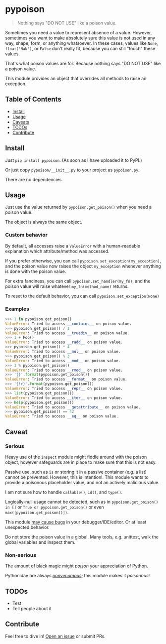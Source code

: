 # pypoison

> Nothing says "DO NOT USE" like a poison value.

Sometimes you need a value to represent absence of a value.
However, sometimes you want to make absolutely sure this value is not used in any way, shape, form, or anything whatsoever.
In these cases, values like `None`, `float('NaN')`, or `False` don't really fit, because you can still "touch" these values.

That's what poison values are for.
Because nothing says "DO NOT USE" like a poison value.

This module provides an object that overrides all methods to raise an exception.

## Table of Contents

- [Install](#install)
- [Usage](#usage)
- [Caveats](#caveats)
- [TODOs](#todos)
- [Contribute](#contribute)

## Install

Just `pip install pypoison`. (As soon as I have uploaded it to PyPI.)

Or just copy `pypoison/__init__.py` to your project as `pypoison.py`.

There are no dependencies.

## Usage

Just use the value returned by `pypoison.get_poison()` when you need a poison value.

The object is always the same object.

### Custom behavior

By default, all accesses raise a `ValueError` with a human-readable
explanation which attribute/method was accessed.

If you prefer otherwise, you can call `pypoison.set_exception(my_exception)`,
and the poison value now raises the object `my_exception`
whenever anything is done with the poison value.

For extra fanciness, you can call `pypoison.set_handler(my_fn)`,
and the poison value will raise whatever `my_fn(method_name)` returns.

To reset to the default behavior, you can call `pypoison.set_exception(None)`

### Examples

```python
>>> 1 in pypoison.get_poison()
ValueError: Tried to access __contains__ on poison value.
>>> pypoison.get_poison() / 1
ValueError: Tried to access __truediv__ on poison value.
>>> 1 + Foo()
ValueError: Tried to access __radd__ on poison value.
>>> pypoison.get_poison() * 4
ValueError: Tried to access __mul__ on poison value.
>>> pypoison.get_poison() % 3
ValueError: Tried to access __mod__ on poison value.
>>> 3 % pypoison.get_poison()
ValueError: Tried to access __rmod__ on poison value.
>>> '{}'.format(pypoison.get_poison())
ValueError: Tried to access __format__ on poison value.
>>> '{!r}'.format(pypoison.get_poison())
ValueError: Tried to access __repr__ on poison value.
>>> list(pypoison.get_poison())
ValueError: Tried to access __iter__ on poison value.
>>> help(pypoison.get_poison())
ValueError: Tried to access __getattribute__ on poison value.
>>> pypoison.get_poison() == 42
ValueError: Tried to access __eq__ on poison value.
```

## Caveat

### Serious

Heavy use of the `inspect` module might fiddle around with the poison object,
however safeguards are in place to make sure that this is not easy.

Passive use, such as `is` or storing it in a passive container (e.g. a list)
cannot be prevented.  However, this is intentionl. This module wants to
provide a poisonous placeholder value, and not an actively malicious value.

I am not sure how to handle `callable()`, `id()`, and `type()`.

Logically-null usage cannot be detected, such as in `pypoison.get_poison() in []`
or `True or pypoison.get_poison()` or even `max([pypoison.get_poison()])`.

This module [may cause bugs](https://github.com/bpython/bpython/issues/776)
in your debugger/IDE/editor.  Or at least unexpected behavior.

Do not store the poison value in a global.  Many tools, e.g. unittest,
walk the global variables and inspect them.

### Non-serious

The amount of black magic might *poison* your appreciation of Python.

Pythonidae are always *[nonvenomous](https://en.wikipedia.org/wiki/Pythonidae)*; this module makes it *poisonous*!

## TODOs

* Test
* Tell people about it

## Contribute

Feel free to dive in! [Open an issue](https://github.com/BenWiederhake/pypoison/issues/new) or submit PRs.
